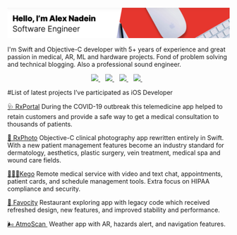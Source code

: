 [![Social banner for nadein](https://raw.githubusercontent.com/nadein/nadein/main/assets/header-banner.png)](https://nadein.github.io)

I'm Swift and Objective-C developer with 5+ years of experience and great passion in medical, AR, ML and hardware projects. Fond of problem solving and technical blogging. Also a professional sound engineer.

<p align='center'>
  
  <a href="https://www.linkedin.com/in/alex-nadein-2867b760/">
    <img src="https://img.shields.io/badge/linkedin-%230077B5.svg?&style=for-the-badge&logo=linkedin&logoColor=white" />
  </a>&nbsp;&nbsp;
  <a href="https://stackoverflow.com/users/4541173/nadein">
    <img src="https://img.shields.io/badge/Stack_Overflow-FE7A16?style=for-the-badge&logo=stack-overflow&logoColor=white" />
  </a>&nbsp;&nbsp;
  <a href="https://medium.com/@alexandernadein">
    <img src="https://img.shields.io/badge/Medium-12100E?style=for-the-badge&logo=medium&logoColor=white" />
  </a>&nbsp;&nbsp;
  <a href="https://twitter.com/swifty_alex">
    <img src="https://img.shields.io/badge/Twitter-1DA1F2?style=for-the-badge&logo=twitter&logoColor=white" />
  </a>&nbsp;&nbsp;
  
</p>

#List of latest projects I’ve participated as iOS Developer

[🩺 RxPortal](https://rxphoto.com/telehealth/)
During the COVID-19 outbreak this telemedicine app helped to retain customers and provide a safe way to get a medical consultation to thousands of patients.

[📸 RxPhoto](https://rxphoto.com)
Objective-C clinical photography app rewritten entirely in Swift. With a new patient management features become an industry standard for dermatology, aesthetics, plastic surgery, vein treatment, medical spa and wound care fields.

[👩🏻‍⚕️Kego](https://riseapps.co/cases/kego/)
Remote medical service with video and text chat, appointments, patient cards, and schedule management tools. Extra focus on HIPAA compliance and security.

[🧁 Favocity](https://riseapps.co/cases/favocity/)
Restaurant exploring app with legacy code which received refreshed design, new features, and improved stability and performance.

[🌬️ AtmoScan ](https://riseapps.co/cases/atmoscan/)
Weather app with AR, hazards alert, and navigation features.

